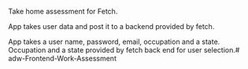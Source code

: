 Take home assessment for Fetch.

App takes user data and post it to a backend provided by fetch.

App takes a user name, password, email, occupation and a state. Occupation and a state provided by fetch back end for user selection.#   a d w - F r o n t e n d - W o r k - A s s e s s m e n t  
 